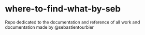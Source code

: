 # where-to-find-what-by-seb
Repo dedicated to the documentation and reference of all work and documentation made by @sebastientourbier
